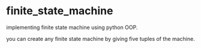 # finite_state_machine

implementing finite state machine using python OOP.

you can create any finite state machine by giving five tuples of the machine.
